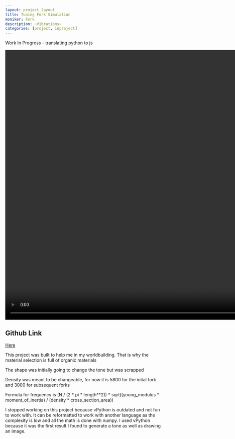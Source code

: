 ```yaml
---
layout: project_layout
title: Tuning Fork Simulation
moniker: Fork
description: ~Vibrations~
categories: [project, inproject]
---
```

<title>Tuning Fork Simulation</title>

Work In Progress - translating python to js

<!-- <meta charset="UTF-8"> -->
<!-- <script src="https://cdnjs.cloudflare.com/ajax/libs/p5.js/1.4.0/p5.js"></script> -->
<!-- <script src="https://cdnjs.cloudflare.com/ajax/libs/p5.js/1.4.0/addons/p5.sound.min.js"></script> -->

<div class="video-container">
  <video width="868" height="860" controls>
    <source src="/assets/videos/TuningFork_vid.mp4" type="video/mp4">
    Your browser does not support the video tag.
  </video>
</div>

## Github Link
<a href="https://github.com/rkcabell/sound-gen"> Here </a>

This project was built to help me in my worldbuilding. That is why the material selection is full of organic materials

The shape was initially going to change the tone but was scrapped

Density was meant to be changeable, for now it is 5800 for the inital fork and 3000 for subsequent forks

Formula for frequency is (N / (2 * pi * length**2)) * sqrt((young_modulus * moment_of_inertia) / (density * cross_section_area))

I stopped working on this project because vPython is outdated and not fun to work with. It can be reformatted to work with another language as the complexity is low and all the math is done with numpy. I used vPython because it was the first result I found to generate a tone as well as drawing an image.

<!-- <script src="js/TuningFork.js"></script>
<script src="js/ForkSim.js"></script> -->

